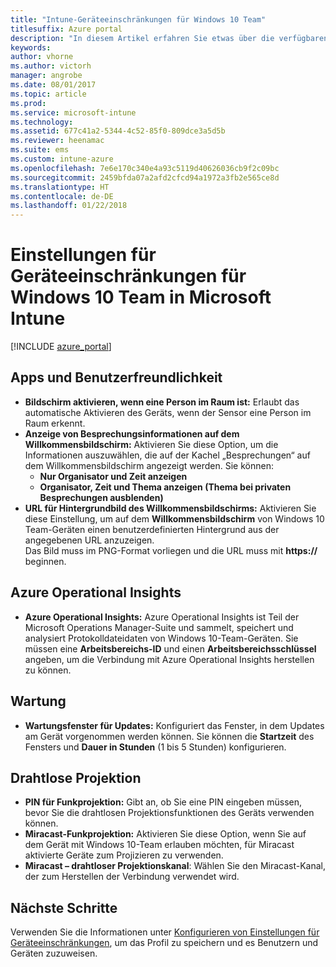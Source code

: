 ```yaml
---
title: "Intune-Geräteeinschränkungen für Windows 10 Team"
titlesuffix: Azure portal
description: "In diesem Artikel erfahren Sie etwas über die verfügbaren Geräteeinschränkungen für Windows 10 Team-Geräte."
keywords: 
author: vhorne
ms.author: victorh
manager: angrobe
ms.date: 08/01/2017
ms.topic: article
ms.prod: 
ms.service: microsoft-intune
ms.technology: 
ms.assetid: 677c41a2-5344-4c52-85f0-809dce3a5d5b
ms.reviewer: heenamac
ms.suite: ems
ms.custom: intune-azure
ms.openlocfilehash: 7e6e170c340e4a93c5119d40626036cb9f2c09bc
ms.sourcegitcommit: 2459bfda07a2afd2cfcd94a1972a3fb2e565ce8d
ms.translationtype: HT
ms.contentlocale: de-DE
ms.lasthandoff: 01/22/2018
---
```

# <a name="windows-10-team-device-restriction-settings-in-microsoft-intune"></a>Einstellungen für Geräteeinschränkungen für Windows 10 Team in Microsoft Intune

[!INCLUDE [azure_portal](./includes/azure_portal.md)]

## <a name="apps-and-experience"></a>Apps und Benutzerfreundlichkeit

- **Bildschirm aktivieren, wenn eine Person im Raum ist:** Erlaubt das automatische Aktivieren des Geräts, wenn der Sensor eine Person im Raum erkennt.
- **Anzeige von Besprechungsinformationen auf dem Willkommensbildschirm:** Aktivieren Sie diese Option, um die Informationen auszuwählen, die auf der Kachel „Besprechungen“ auf dem Willkommensbildschirm angezeigt werden. Sie können:
    - **Nur Organisator und Zeit anzeigen**
    - **Organisator, Zeit und Thema anzeigen (Thema bei privaten Besprechungen ausblenden)**
- **URL für Hintergrundbild des Willkommensbildschirms:** Aktivieren Sie diese Einstellung, um auf dem **Willkommensbildschirm** von Windows 10 Team-Geräten einen benutzerdefinierten Hintergrund aus der angegebenen URL anzuzeigen.<br>Das Bild muss im PNG-Format vorliegen und die URL muss mit **https://** beginnen.

## <a name="azure-operational-insights"></a>Azure Operational Insights

- **Azure Operational Insights:** Azure Operational Insights ist Teil der Microsoft Operations Manager-Suite und sammelt, speichert und analysiert Protokolldateidaten von Windows 10-Team-Geräten.
Sie müssen eine **Arbeitsbereichs-ID** und einen **Arbeitsbereichsschlüssel** angeben, um die Verbindung mit Azure Operational Insights herstellen zu können.

## <a name="maintenance"></a>Wartung

- **Wartungsfenster für Updates:** Konfiguriert das Fenster, in dem Updates am Gerät vorgenommen werden können. Sie können die **Startzeit** des Fensters und **Dauer in Stunden** (1 bis 5 Stunden) konfigurieren.

## <a name="wireless-projection"></a>Drahtlose Projektion

- **PIN für Funkprojektion:** Gibt an, ob Sie eine PIN eingeben müssen, bevor Sie die drahtlosen Projektionsfunktionen des Geräts verwenden können.
- **Miracast-Funkprojektion:** Aktivieren Sie diese Option, wenn Sie auf dem Gerät mit Windows 10-Team erlauben möchten, für Miracast aktivierte Geräte zum Projizieren zu verwenden.
- **Miracast – drahtloser Projektionskanal**: Wählen Sie den Miracast-Kanal, der zum Herstellen der Verbindung verwendet wird.


## <a name="next-steps"></a>Nächste Schritte

Verwenden Sie die Informationen unter [Konfigurieren von Einstellungen für Geräteeinschränkungen](device-restrictions-configure.md), um das Profil zu speichern und es Benutzern und Geräten zuzuweisen.
